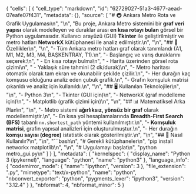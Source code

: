{
 "cells": [
  {
   "cell_type": "markdown",
   "id": "62729027-51a3-4677-aead-07eafe07f431",
   "metadata": {},
   "source": [
    "# 🚇 Ankara Metro Rota ve Grafik Uygulaması\n",
    "\n",
    "Bu proje, Ankara Metro sistemini bir **graf veri yapısı** olarak modelleyen ve duraklar arası **en kısa rotayı bulan** görsel bir Python uygulamasıdır. Kullanıcı arayüzü (GUI) **Tkinter** ile geliştirilmiştir ve metro hatları **NetworkX** kütüphanesi ile analiz edilmiştir.\n",
    "\n",
    "## 🧩 Özellikler\n",
    "\n",
    "- Tüm Ankara metro hatları graf olarak tanımlandı (A1, M1, M2, M3, M4, BAŞKENTRAY, T1).\n",
    "- Başlangıç ve varış duraklarını seçerek:\n",
    "  - En kısa rotayı bulma\n",
    "  - Harita üzerinden görsel rota çizimi\n",
    "  - Yaklaşık süre tahmini (2 dk/durak)\n",
    "- Metro haritası otomatik olarak tam ekran ve okunabilir şekilde çizilir.\n",
    "- Her durağın kaç komşusu olduğunu analiz eden çubuk grafik.\n",
    "- Grafın komşuluk matrisi çıkarıldı ve analiz için kullanıldı.\n",
    "\n",
    "## 🖥️ Kullanılan Teknolojiler\n",
    "\n",
    "- Python 3\n",
    "- Tkinter (GUI için)\n",
    "- NetworkX (graf modelleme için)\n",
    "- Matplotlib (grafik çizimi için)\n",
    "\n",
    "## 📊 Matematiksel Arka Plan\n",
    "\n",
    "- Metro sistemi **ağırlıksız, yönsüz bir graf** olarak modellenmiştir.\n",
    "- En kısa yol hesaplamalarında **Breadth-First Search (BFS)** tabanlı `nx.shortest_path` yöntemi kullanılmıştır.\n",
    "- **Komşuluk matrisi**, grafın yapısal analizleri için oluşturulmuştur.\n",
    "- Her durağın **komşu sayısı (degree)** istatistik olarak gösterilmiştir.\n",
    "\n",
    "## 📁 Nasıl Kullanılır?\n",
    "\n",
    "```bash\n",
    "# Gerekli kütüphaneler\n",
    "pip install networkx matplotlib\n",
    "\n",
    "# Uygulamayı başlat\n",
    "python metro_gui.py\n"
   ]
  }
 ],
 "metadata": {
  "kernelspec": {
   "display_name": "Python 3 (ipykernel)",
   "language": "python",
   "name": "python3"
  },
  "language_info": {
   "codemirror_mode": {
    "name": "ipython",
    "version": 3
   },
   "file_extension": ".py",
   "mimetype": "text/x-python",
   "name": "python",
   "nbconvert_exporter": "python",
   "pygments_lexer": "ipython3",
   "version": "3.12.4"
  }
 },
 "nbformat": 4,
 "nbformat_minor": 5
}
